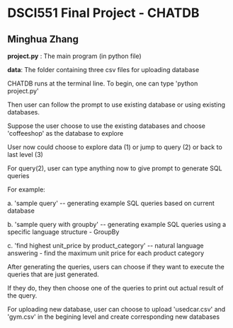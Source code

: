 # DSCI551 Final Project - CHATDB
## Minghua Zhang


**project.py** :       The main program (in python file)

**data**:               The folder containing three csv files for uploading database

 
CHATDB runs at the terminal line. To begin, one can type 'python project.py' 

Then user can follow the prompt to use existing database or using existing databases. 

Suppose the user choose to use the existing databases and choose 'coffeeshop' as the database to explore

User now could choose to explore data (1) or jump to query (2) or back to last level (3)

For query(2), user can type anything now to give prompt to generate SQL queries 

For example: 

 a. 'sample query'   -- generating example SQL queries based on current database
 
 b. 'sample query with groupby'  -- generating example SQL queries using a specific language structure - GroupBy
 
 c. 'find highest unit_price by product_category' -- natural language answering - find the maximum unit price for each product category

 After generating the queries, users can choose if they want to execute the queries that are just generated. 
 
 If they do, they then choose one of the queries to print out actual result of the query.

For uploading new database, user can choose to upload 'usedcar.csv' and 'gym.csv' in the begining level and create corresponding new databases
